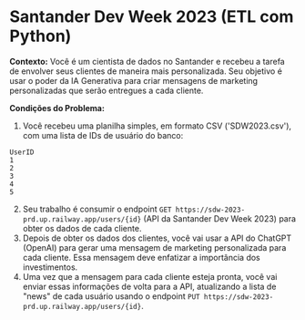 # Santander Dev Week 2023 (ETL com Python)
**Contexto:** Você é um cientista de dados no Santander e recebeu a tarefa de envolver seus clientes de maneira mais personalizada. Seu objetivo é usar o poder da IA Generativa para criar mensagens de marketing personalizadas que serão entregues a cada cliente.

**Condições do Problema:**

1. Você recebeu uma planilha simples, em formato CSV ('SDW2023.csv'), com uma lista de IDs de usuário do banco:
  ```
  UserID
  1
  2
  3
  4
  5
  ```
2. Seu trabalho é consumir o endpoint `GET https://sdw-2023-prd.up.railway.app/users/{id}` (API da Santander Dev Week 2023) para obter os dados de cada cliente.
3. Depois de obter os dados dos clientes, você vai usar a API do ChatGPT (OpenAI) para gerar uma mensagem de marketing personalizada para cada cliente. Essa mensagem deve enfatizar a importância dos investimentos.
4. Uma vez que a mensagem para cada cliente esteja pronta, você vai enviar essas informações de volta para a API, atualizando a lista de "news" de cada usuário usando o endpoint `PUT https://sdw-2023-prd.up.railway.app/users/{id}`.


